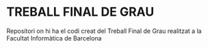 # TREBALL FINAL DE GRAU
Repositori on hi ha el codi creat del Treball Final de Grau realitzat a la Facultat Informàtica de Barcelona
